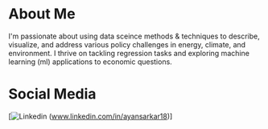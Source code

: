 # About Me
I'm passionate about using data sceince methods & techniques to describe, visualize, and address various policy challenges in energy, climate, and environment. I thrive on tackling regression tasks and exploring machine learning (ml) applications to economic questions. 

# Social Media
[![Linkedin](https://i.sstatic.net/gVE0j.png) (www.linkedin.com/in/ayansarkar18)]
&nbsp;
<!---
A-Sarkar18/A-Sarkar18 is a ✨ special ✨ repository because its `README.md` (this file) appears on your GitHub profile.
You can click the Preview link to take a look at your changes.
--->

